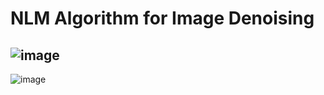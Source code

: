# NLM Algorithm for Image Denoising


## ![image](https://user-images.githubusercontent.com/79294017/174450390-12b87659-871d-4a69-bc04-50986c11e795.png)
![image](https://user-images.githubusercontent.com/79294017/174450416-906e4fe4-7f5f-4d62-8bda-ea25ff0ef467.png)


